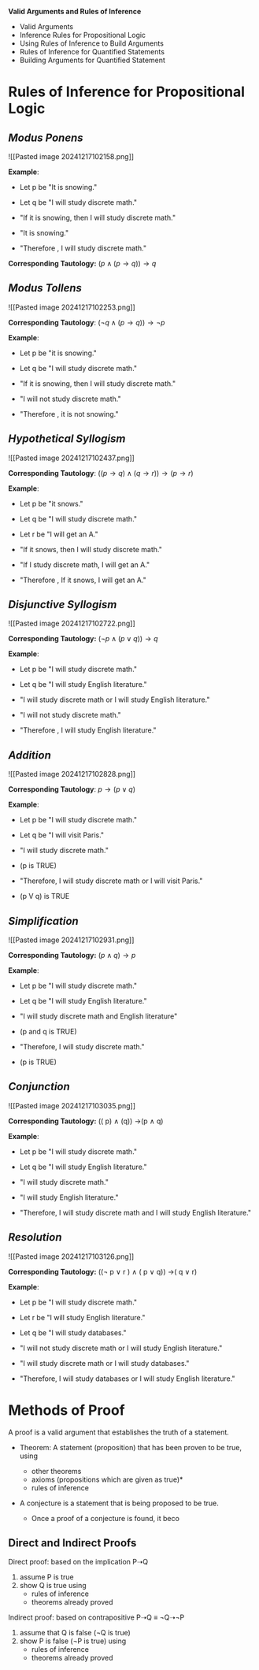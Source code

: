 **Valid Arguments and Rules of Inference**

- Valid Arguments 
- Inference Rules for Propositional Logic 
- Using Rules of Inference to Build Arguments 
- Rules of Inference for Quantified Statements 
- Building Arguments for Quantified Statement

# Rules of Inference for Propositional Logic

## *Modus Ponens*

![[Pasted image 20241217102158.png]]

**Example**: 
- Let p be "It is snowing." 
- Let q be "I will study discrete math." 

- "If it is snowing, then I will study discrete math." 
- "It is snowing." 
- "Therefore , I will study discrete math."

**Corresponding Tautology:** $(p \wedge (p → q)) → q$

## *Modus Tollens*

![[Pasted image 20241217102253.png]]

**Corresponding Tautology**: $(¬ q∧( p → q))→¬ p$

**Example**: 
- Let p be "it is snowing."
- Let q be "I will study discrete math." 

- "If it is snowing, then I will study discrete math."
- "I will not study discrete math." 
- "Therefore , it is not snowing."

## *Hypothetical Syllogism*

![[Pasted image 20241217102437.png]]

**Corresponding Tautology**: $((p → q) ∧ (q→ r))→(p→ r)$

**Example**: 
- Let p be "it snows." 
- Let q be "I will study discrete math."
- Let r be "I will get an A."

- "If it snows, then I will study discrete math."
- "If I study discrete math, I will get an A."
- "Therefore , If it snows, I will get an A."

## *Disjunctive Syllogism*

![[Pasted image 20241217102722.png]]

**Corresponding Tautology:** $(¬ p∧( p ∨ q))→ q$

**Example**: 
- Let p be "I will study discrete math."
- Let q be "I will study English literature." 

- "I will study discrete math or I will study English literature." 
- "I will not study discrete math."
- "Therefore , I will study English literature."

## *Addition*

![[Pasted image 20241217102828.png]]

**Corresponding Tautology**: $p →( p ∨ q)$

**Example**:
- Let p be "I will study discrete math."
- Let q be "I will visit Paris." 

- "I will study discrete math."
- (p is TRUE) 

- "Therefore, I will study discrete math or I will visit Paris."
- (p V q) is TRUE

## *Simplification*

![[Pasted image 20241217102931.png]]

**Corresponding Tautology:** $( p∧q) → p$

**Example**:
- Let p be "I will study discrete math."
- Let q be "I will study English literature."

- "I will study discrete math and English literature"
- (p and q is TRUE)

- "Therefore, I will study discrete math."
- (p is TRUE)

## *Conjunction*

![[Pasted image 20241217103035.png]]

**Corresponding Tautology:** (( p) ∧ (q)) →(p ∧ q)

**Example**:
- Let p be "I will study discrete math." 
- Let q be "I will study English literature."

- "I will study discrete math."
- "I will study English literature." 

- "Therefore, I will study discrete math and I will study English literature."

## *Resolution*

![[Pasted image 20241217103126.png]]

**Corresponding Tautology:** ((¬ p ∨ r ) ∧ ( p ∨ q)) →( q ∨ r)

**Example**:
- Let p be "I will study discrete math."
- Let r be "I will study English literature." 
- Let q be "I will study databases." 

- "I will not study discrete math or I will study English literature."
- "I will study discrete math or I will study databases."

- "Therefore, I will study databases or I will study English literature."

# Methods of Proof
A proof is a valid argument that establishes the truth of a statement.

- Theorem: A statement (proposition) that has been proven to be true, using 
	- other theorems 
	- axioms (propositions which are given as true)* 
	- rules of inference 

- A conjecture is a statement that is being proposed to be true. 
	- Once a proof of a conjecture is found, it beco

## Direct and Indirect Proofs

Direct proof: based on the implication P➝Q
1. assume P is true
2. show Q is true using 
	- rules of inference 
	- theorems already proved

Indirect proof: based on contrapositive P➝Q ≡ ¬Q➝¬P
1. assume that Q is false (¬Q is true)
2. show P is false (¬P is true) using 
	- rules of inference
	- theorems already proved